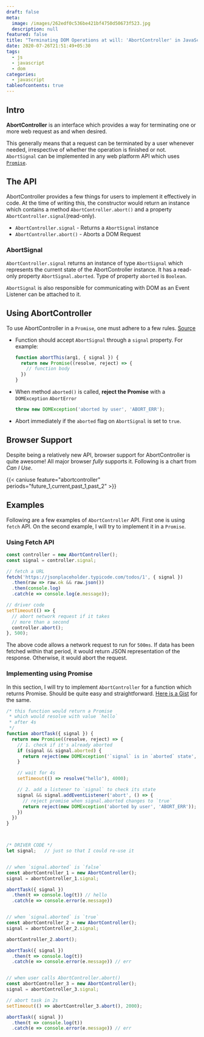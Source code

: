 ```yaml
---
draft: false
meta:
  image: /images/262edf0c536be421bf4750d50673f523.jpg
  description: null
featured: false
title: "Terminating DOM Operations at will: 'AbortController' in JavaScript"
date: 2020-07-26T21:51:49+05:30
tags:
  - js
  - javascript
  - dom
categories:
  - javascript
tableofcontents: true
---
```


## Intro

**AbortController** is an interface which provides a way for terminating one or
more web request as and when desired.

This generally means that a request can be terminated by a user whenever needed,
irrespective of whether the operation is finished or not.
`AbortSignal` can be implemented in any web platform API which uses
[`Promise`](https://developer.mozilla.org/en-US/docs/Web/JavaScript/Reference/Global_Objects/Promise).

## The API

AbortController provides a few things for users to implement it effectively in
code. At the time of writing this, the constructor would return an instance which
contains a method `AbortController.abort()` and a property 
`AbortController.signal`(read-only).

- `AbortController.signal` - Returns a `AbortSignal` instance
- `AbortController.abort()` - Aborts a DOM Request

### AbortSignal

`AbortController.signal` returns an instance of type `AbortSignal` which 
represents the current state of the AbortController instance.
It has a read-only property `AbortSignal.aborted`. Type of property `aborted`
is `Boolean`.

`AbortSignal` is also responsible for communicating with DOM as an Event Listener
can be attached to it.

## Using AbortController

To use AbortController in a `Promise`, one must adhere to a few rules.
[Source](https://dom.spec.whatwg.org/#abortcontroller-api-integration)

- Function should accept `AbortSignal` through a `signal` property. For example:
  ```javascript
  function abortThis(arg1, { signal }) {
    return new Promise((resolve, reject) => {
      // function body
    })
  }
  ```
- When method `aborted()` is called, **reject the Promise** with a
`DOMException` `AbortError`
  ``` javascript
  throw new DOMException('aborted by user', 'ABORT_ERR');
  ```
-  Abort immediately if the `aborted` flag on `AbortSignal` is set to `true`.


## Browser Support

Despite being a relatively new API, browser support for AbortController is
quite awesome! All major browser _fully_ supports it. Following is a chart
from _Can I Use_.

<!--Embed for the feature from Can I Use-->
{{< caniuse feature="abortcontroller" periods="future_1,current,past_1,past_2" >}}

## Examples 

Following are a few examples of `AbortController` API. First one is using `fetch`
API. On the second example, I will try to implement it in a `Promise`.

### Using Fetch API

```javascript
const controller = new AbortController();
const signal = controller.signal;

// fetch a URL
fetch('https://jsonplaceholder.typicode.com/todos/1', { signal })
  .then(raw => raw.ok && raw.json())
  .then(console.log)
  .catch(e => console.log(e.message));

// driver code
setTimeout(() => {
  // abort network request if it takes
  // more than a second
  controller.abort();
}, 500);
```

The above code allows a network request to run for `500ms`. If data has been
fetched within that period, it would return JSON representation of the response.
Otherwise, it would abort the request.

### Implementing using Promise

In this section, I will try to implement `AbortController` for a function which
returns Promise. Should be quite easy and straightforward. [Here is a Gist](https://gist.github.com/abdus/90ec5cab55f55e44b18835276bdc66b2) for the same.

```javascript
/* this function would return a Promise
 * which would resolve with value `hello`
 * after 4s
 */
function abortTask({ signal }) {
  return new Promise((resolve, reject) => {
    // 1. check if it's already aborted
    if (signal && signal.aborted) {
      return reject(new DOMException('`signal` is in `aborted` state', 'ABORT_ERR'));
    }

    // wait for 4s
    setTimeout(() => resolve("hello"), 4000);

    // 2. add a listener to `signal` to check its state
    signal && signal.addEventListener('abort', () => {
      // reject promise when signal.aborted changes to `true`
      return reject(new DOMException('aborted by user', 'ABORT_ERR'));
    })
  })
}



/* DRIVER CODE */
let signal;   // just so that I could re-use it


// when `signal.aborted` is `false`
const abortController_1 = new AbortController();
signal = abortController_1.signal;

abortTask({ signal })
  .then(t => console.log(t)) // hello
  .catch(e => console.error(e.message))


// when `signal.aborted` is `true`
const abortController_2 = new AbortController();
signal = abortController_2.signal;

abortController_2.abort();

abortTask({ signal })
  .then(t => console.log(t))
  .catch(e => console.error(e.message)) // err


// when user calls AbortController.abort()
const abortController_3 = new AbortController();
signal = abortController_3.signal;

// abort task in 2s
setTimeout(() => abortController_3.abort(), 2000);

abortTask({ signal })
  .then(t => console.log(t))
  .catch(e => console.error(e.message)) // err
```
